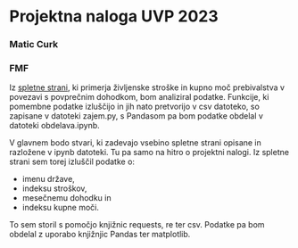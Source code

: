 # Projektna naloga UVP 2023
### Matic Curk
### FMF
Iz [spletne strani](https://www.worlddata.info/cost-of-living.php), ki primerja življenske stroške in kupno moč prebivalstva v povezavi s povprečnim dohodkom, bom analiziral podatke. Funkcije, ki pomembne podatke izluščijo in jih nato pretvorijo v csv datoteko, so zapisane v datoteki zajem.py, s Pandasom pa bom podatke obdelal v datoteki obdelava.ipynb.

V glavnem bodo stvari, ki zadevajo vsebino spletne strani opisane in razložene v ipynb datoteki. Tu pa samo na hitro o projektni nalogi. Iz spletne strani sem torej izluščil podatke o:
- imenu države,
- indeksu stroškov,
- mesečnemu dohodku in
- indeksu kupne moči.

To sem storil s pomočjo knjižnic requests, re ter csv. Podatke pa bom obdelal z uporabo knjižnjic Pandas ter matplotlib.

